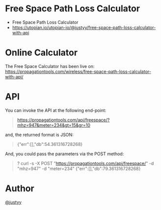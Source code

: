 # Free Space Path Loss Calculator
- Free Space Path Loss Calculator
- https://utopian.io/utopian-io/@justyy/free-space-path-loss-calculator-with-api

# Online Calculator
The Free Space Calculator has been live on:  https://propagationtools.com/wireless/free-space-path-loss-calculator-with-api/

# API
You can invoke the API at the following end-point:

> https://propagationtools.com/api/freespace/?mhz=947&meter=234&gt=15&gr=10

and, the returned format is JSON:

> {"err":[],"db":54.361316728268}

And, you could pass the parameters via the POST method:

> ? curl -s -X POST "https://propagationtools.com/api/freespace/" -d "mhz=947" -d "meter=234"
{"err":[],"db":79.361316728268}

# Author
[@justyy](https://steemit.com/@justyy)
